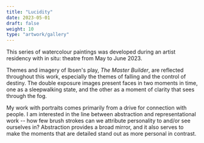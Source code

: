 ```yaml
---
title: "Lucidity"
date: 2023-05-01
draft: false
weight: 10
type: "artwork/gallery"
---
```


This series of watercolour paintings was developed during an artist residency with in situ: theatre from May to June 2023. 

Themes and imagery of Ibsen's play, *The Master Builder*, are reflected throughout this work, especially the themes of falling and the control of destiny. The double exposure images present faces in two moments in time, one as a sleepwalking state, and the other as a moment of clarity that sees through the fog.
 
My work with portraits comes primarily from a drive for connection with people. I am interested in the line between abstraction and representational work -- how few brush strokes can we attribute personality to and/or see ourselves in? Abstraction provides a broad mirror, and it also serves to make the moments that are detailed stand out as more personal in contrast.
